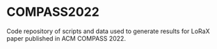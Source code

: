 # COMPASS2022
Code repository of scripts and data used to generate results for LoRaX paper published in ACM COMPASS 2022.
